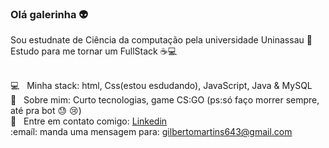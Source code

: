 ### Olá galerinha 👽
Sou estudnate de Ciência da computação pela universidade Uninassau 😬
Estudo para me tornar um FullStack ☕:computer:

 <br/> :computer: &nbsp; Minha stack: html, Css(estou esdudando), JavaScript, Java & MySQL
 <br/> 💬  &nbsp; Sobre mim: Curto tecnologias, game CS:GO (ps:só faço morrer sempre, até pra bot 😓 :cry:)
 <br/> :email: &nbsp; Entre em contato comigo: [Linkedin](https://www.linkedin.com/in/gilberto-martins-7a363219a/)
 <br/> :emaíl: manda uma mensagem para: gilbertomartins643@gmail.com


<!--
**Gilberto-Martins/Gilberto-Martins** is a ✨ _special_ ✨ repository because its `README.md` (this file) appears on your GitHub profile.
